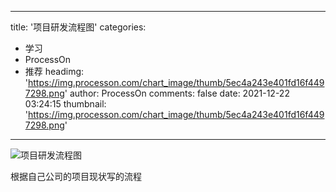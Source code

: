 
---
title: '项目研发流程图'
categories: 
 - 学习
 - ProcessOn
 - 推荐
headimg: 'https://img.processon.com/chart_image/thumb/5ec4a243e401fd16f4497298.png'
author: ProcessOn
comments: false
date: 2021-12-22 03:24:15
thumbnail: 'https://img.processon.com/chart_image/thumb/5ec4a243e401fd16f4497298.png'
---

<div>   
<img class="thumb" alt="项目研发流程图" src="https://img.processon.com/chart_image/thumb/5ec4a243e401fd16f4497298.png" referrerpolicy="no-referrer">
<p>根据自己公司的项目现状写的流程</p>  
</div>
            